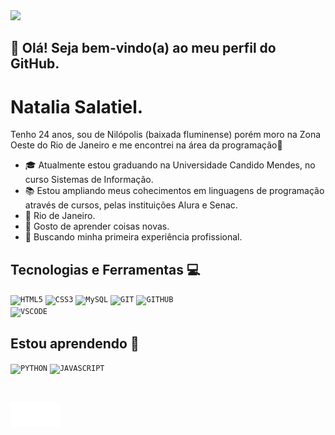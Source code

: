 <img width="1100" src="https://i.giphy.com/media/v1.Y2lkPTc5MGI3NjExbWZ6cDB0dW4zNW5rajFlOGYzdDhlNWc3Njh5Z3phNmp5bjB0cTk1OSZlcD12MV9pbnRlcm5hbF9naWZfYnlfaWQmY3Q9Zw/XbbAajWqvmxoMA0i3q/giphy.gif"/>


## 👋 Olá! Seja bem-vindo(a) ao meu perfil do GitHub.
<h1 align="left"> Natalia Salatiel.</h1>

Tenho 24 anos, sou de Nilópolis (baixada fluminense) porém moro na Zona Oeste do Rio de Janeiro e me encontrei na área da programação💜

- :mortar_board: Atualmente estou graduando na Universidade Candido Mendes, no curso Sistemas de Informação.
- :books: Estou ampliando meus cohecimentos em linguagens de programação através de cursos, pelas instituições Alura e Senac.
- :pushpin: Rio de Janeiro.
- :dart: Gosto de aprender coisas novas.
- :mag_right: Buscando minha primeira experiência profissional.

## Tecnologias e Ferramentas :computer: 
<code><img  width="70px" src="https://cdn.jsdelivr.net/gh/devicons/devicon@latest/icons/html5/html5-original.svg" title="HTML5"/></code> 
<code><img  width="70px" src="https://cdn.jsdelivr.net/gh/devicons/devicon@latest/icons/css3/css3-original.svg"  title="CSS3"/></code> 
<code><img  width="70px" src="https://cdn.jsdelivr.net/gh/devicons/devicon@latest/icons/mysql/mysql-plain-wordmark.svg"  title="MySQL"/></code> 
<code><img  width="70px" src="https://cdn.jsdelivr.net/gh/devicons/devicon@latest/icons/git/git-plain-wordmark.svg"  title="GIT"/></code> 
<code><img  width="70px" src="https://cdn.jsdelivr.net/gh/devicons/devicon@latest/icons/github/github-original.svg"  title="GITHUB"/></code><code> <img width="70px"  src="https://cdn.jsdelivr.net/gh/devicons/devicon@latest/icons/vscode/vscode-original.svg"  title="VSCODE" /></code> 

## Estou aprendendo :brain:

<code><img   width="70px" src="https://cdn.jsdelivr.net/gh/devicons/devicon@latest/icons/python/python-original-wordmark.svg" title="PYTHON" /></code> 
<code><img   width="70px" src="https://cdn.jsdelivr.net/gh/devicons/devicon@latest/icons/javascript/javascript-plain.svg" title="JAVASCRIPT" /></code> 

</br>

  <a align="center" href="https://www.instagram.com/ntsalatiel" target="_blank"><img align="left" alt="Instagram" width="40px" src="https://github.com/Aakarsh-B/trying-repos/blob/master/insta.svg" />
  <a align="center"  href="https://www.linkedin.com/in/natalia-salatiel-desenvolvedora-web" target="_blank"><img align="left" alt="LinkedIn" width="40px" src="https://github.com/Aakarsh-B/trying-repos/blob/master/linkedin.svg" /></a>


